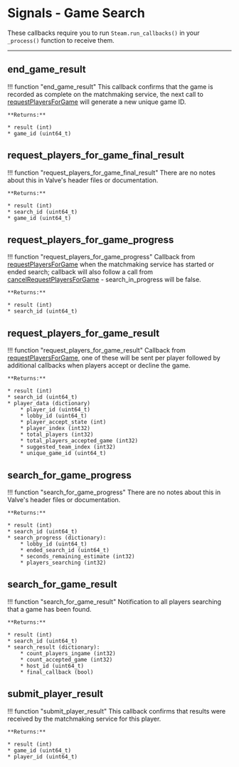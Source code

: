 # Signals - Game Search

These callbacks require you to run ```Steam.run_callbacks()``` in your ```_process()``` function to receive them.

---

## end_game_result

!!! function "end_game_result"
	This callback confirms that the game is recorded as complete on the matchmaking service, the next call to [requestPlayersForGame](/functions/game_search/#requestplayersforgame) will generate a new unique game ID.

	**Returns:**

	* result (int)
	* game_id (uint64_t)

## request_players_for_game_final_result

!!! function "request_players_for_game_final_result"
	There are no notes about this in Valve's header files or documentation.

	**Returns:**

	* result (int)
	* search_id (uint64_t)
	* game_id (uint64_t)

## request_players_for_game_progress

!!! function "request_players_for_game_progress"
	Callback from [requestPlayersForGame](/functions/game_search/#requestplayersforgame) when the matchmaking service has started or ended search; callback will also follow a call from [cancelRequestPlayersForGame](/functions/game_search/#cancelrequestplayersforgame) - search_in_progress will be false.

	**Returns:**

	* result (int)
	* search_id (uint64_t)

## request_players_for_game_result

!!! function "request_players_for_game_result"
	Callback from [requestPlayersForGame](), one of these will be sent per player followed by additional callbacks when players accept or decline the game.

	**Returns:**

	* result (int)
	* search_id (uint64_t)
	* player_data (dictionary)
		* player_id (uint64_t)
		* lobby_id (uint64_t)
		* player_accept_state (int)
		* player_index (int32)
		* total_players (int32)
		* total_players_accepted_game (int32)
		* suggested_team_index (int32)
		* unique_game_id (uint64_t)

## search_for_game_progress

!!! function "search_for_game_progress"
	There are no notes about this in Valve's header files or documentation.

	**Returns:**

	* result (int)
	* search_id (uint64_t)
	* search_progress (dictionary):
		* lobby_id (uint64_t)
		* ended_search_id (uint64_t)
		* seconds_remaining_estimate (int32)
		* players_searching (int32)

## search_for_game_result

!!! function "search_for_game_result"
	Notification to all players searching that a game has been found.

	**Returns:**

	* result (int)
	* search_id (uint64_t)
	* search_result (dictionary):
		* count_players_ingame (int32)
		* count_accepted_game (int32)
		* host_id (uint64_t)
		* final_callback (bool)

## submit_player_result

!!! function "submit_player_result"
	This callback confirms that results were received by the matchmaking service for this player.

	**Returns:**

	* result (int)
	* game_id (uint64_t)
	* player_id (uint64_t)